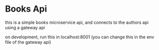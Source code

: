 # Books Api 

this is a simple books microservice api, and connects to the authors api using a gateway api 

on development, run this in localhost:8001 (you can change this in the env file of the gateway api)